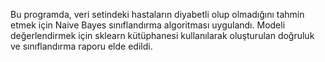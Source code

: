 Bu programda, veri setindeki hastaların diyabetli olup olmadığını tahmin etmek için Naive Bayes sınıflandırma algoritması uygulandı.
Modeli değerlendirmek için sklearn kütüphanesi kullanılarak oluşturulan doğruluk ve sınıflandırma raporu elde edildi.
